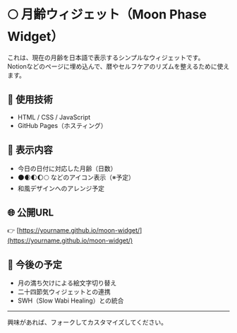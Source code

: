 # 🌕 月齢ウィジェット（Moon Phase Widget）

これは、現在の月齢を日本語で表示するシンプルなウィジェットです。  
Notionなどのページに埋め込んで、暦やセルフケアのリズムを整えるために使えます。

## 🔧 使用技術

- HTML / CSS / JavaScript
- GitHub Pages（ホスティング）

## 📅 表示内容

- 今日の日付に対応した月齢（日数）
- 🌑🌒🌓🌔🌕 などのアイコン表示（※予定）
- 和風デザインへのアレンジ予定

## 🌐 公開URL

👉 [https://yourname.github.io/moon-widget/](https://yourname.github.io/moon-widget/)

## 📌 今後の予定

- 月の満ち欠けによる絵文字切り替え
- 二十四節気ウィジェットとの連携
- SWH（Slow Wabi Healing）との統合

---

興味があれば、フォークしてカスタマイズしてください。
